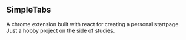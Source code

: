 ## SimpleTabs
A chrome extension built with react for creating a personal startpage.<br>
Just a hobby project on the side of studies.
